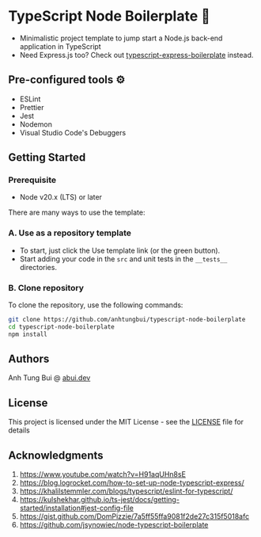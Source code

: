 # TypeScript Node Boilerplate 🚀

- Minimalistic project template to jump start a Node.js back-end application in TypeScript
- Need Express.js too? Check out [typescript-express-boilerplate](https://github.com/anhtungbui/typescript-express-boilerplate) instead.

## Pre-configured tools ⚙️

- ESLint
- Prettier
- Jest
- Nodemon
- Visual Studio Code's Debuggers

## Getting Started

### Prerequisite

- Node v20.x (LTS) or later

There are many ways to use the template:

### A. Use as a repository template

- To start, just click the Use template link (or the green button).
- Start adding your code in the `src` and unit tests in the `__tests__` directories.

### B. Clone repository

To clone the repository, use the following commands:

```bash
git clone https://github.com/anhtungbui/typescript-node-boilerplate
cd typescript-node-boilerplate
npm install
```

## Authors

Anh Tung Bui @ [abui.dev](https://abui.dev)

## License

This project is licensed under the MIT License - see the [LICENSE](LICENSE) file for details

## Acknowledgments

1. https://www.youtube.com/watch?v=H91aqUHn8sE
2. https://blog.logrocket.com/how-to-set-up-node-typescript-express/
3. https://khalilstemmler.com/blogs/typescript/eslint-for-typescript/
4. https://kulshekhar.github.io/ts-jest/docs/getting-started/installation#jest-config-file
5. https://gist.github.com/DomPizzie/7a5ff55ffa9081f2de27c315f5018afc
6. https://github.com/jsynowiec/node-typescript-boilerplate
